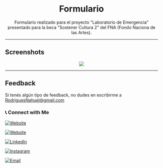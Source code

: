 <h1 align="center">Formulario</h1>

<p align="center">Formulario realizado para el proyecto "Laboratorio de Emergencia" presentado para la beca "Sostener Cultura 2" del FNA (Fondo Naciona de las Artes).</p>

<hr>

## Screenshots

<p align="center">
<img src="https://res.cloudinary.com/naweb/image/upload/v1629474625/Captura_de_pantalla_2021-08-20_a_las_12.49.55_p.m._j9u6qm.png" >
</p>

<hr>


## Feedback

Si tenés algún tipo  de feedback, no dudes en escribirme a RodriguesNahuel@gmail.com


<h3> 📞  Connect with Me </h3>

<p align="center">

<a href="https://nahuelrodrigues.github.io/portfolio/"><img alt="Website" src="https://img.shields.io/badge/nahuelrodrigues.github.io/portfolio/-black?style=flat-square&logo=google-chrome"></a>

  <a href="https://ninio.com.ar/"><img alt="Website" src="https://img.shields.io/badge/ninio.com.ar-black?style=flat-square&logo=google-chrome"></a>

<a href="https://www.linkedin.com/in/nahuel-rodrigues-7b482b67/"><img alt="LinkedIn" src="https://img.shields.io/badge/LinkedIn-Nahuel%20Rodrigues-blue?style=flat-square&logo=linkedin"></a>

<a href="https://www.instagram.com/ninioninianinie/"><img alt="Instagram" src="https://img.shields.io/badge/Instagram-ninioninianinie-black?style=flat-square&logo=instagram"></a>

<a href="mailto:rodriguesnahuel@gmail.com"><img alt="Email" src="https://img.shields.io/badge/Email-rodriguesnahuel@gmail.com-blue?style=flat-square&logo=gmail"></a>

</p>
